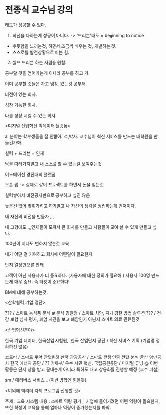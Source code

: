 # 전종식 교수님 강의 

태도가 성공할 수 있다. 

1. 최선을 다하는게 성공이 아니다. -> '드리븐'태도 = beginning to notice
 - 뿌듯함을 느끼는것, 하면서 조금씩 배우는 것, 개발하는 것. 
 - 스스로를 발전상황으로 미는 힘. 

2. 셀프 드리븐 하는 사람을 원함. 

공부할 것을 얻어가는게 아니라 공부를 하고 가. 

이미 공부할 것들은 차고 넘침. 있는것 공부해. 

비전이 있는 회사.

성장 가능한 회사. 

나를 성장 시킬 수 있는 회사. 

<디지털 산업혁신 빅데이터 플랫폼>

ai 분야는 학부생들을 잘 안뽑아. 석,박사. 
교수님이 혁신 서비스를 만드는 대학원을 만들건가봐. 

실력 + 드리븐 = 인재 

남을 따라가지말고 내 스스로 할 수 있는걸 보여주는것 

이노베이션 경진대회 플랫폼

오픈 랩 -> 실제로 같이 프로젝트를 하면서 돈을 얻는것 

실력쌓아서 비전공자반으로 공부하고 싶진 않음


늦은건 없어 맞춰가려고 하지말고 
나 자신의 생각을 정립하는게 먼저이다. 

내 자신의 비전을 만들자 ,,, 

내 고향에도 ,,,인재들이 모여서 큰 회사를 만들고 
사람들이 모여 살 수 있게 만들고 싶다. 

100년이 지나도 변하지 않는것 교육 


내가 어떤 걸 기여하고 
회사에 어떤일이 필요한지. 

단지 열정만으론 안돼 

고객이 아닌 사용자가 더 중요하다. (사용자에 대한 정의가 필요해!)
사용자 100명 만드는게 매우 중요. 즉 타겟이 중요하다!

BM에 대해 공부하는것. 


<산학협력 기업 명단>


??? / 스마트 농식품 분석 at 분석
 경찰청 / 스마트 치안,  자치 경찰 방법 솔루션
??? / 건강 보험 심사 평가, 폐암 사진을 보고 폐암인지 아닌지
스마트 의료 관련된것 

<산업혁신분야>

 한국 기업 데이터, 한국산업 시험원,
,한국 산업단지 공단 / 혁신 서비스 기획 (기업명 정확하진 않음)

코트라 /  스마트 무역 관련된것
한국 관광공사 / 스마트 관광 인증 관련 분석
울산 항만공사
한국 에너지 공단 / ??
기재부/ 우수 시민 혁신. 
국립공원공단 / 디지털 튜닝
@ 이번 활동은 단지 상을 받고 끝내는게 아니라 특허도 내고 상용화를 진행할 예정 (교수 피셜) 

sm / 매터버스 서비스 _  (이번 방학엔 힘들듯)

<이외에 빅리더 자체 프로그램 진행할 것>

주제 : 교육 시스템
내용 : 스마트 역량 평가 _  기업에 들어가려면 어떤 역량이 필요한지, 또한 학생이 교육을 통해 얼마나 역량이 증가했는지를 파악. 